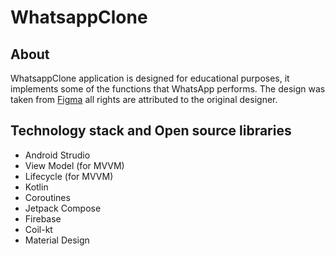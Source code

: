 # WhatsappClone
## About
WhatsappClone application is designed for educational purposes, it implements some of the functions that WhatsApp performs. The design was taken from [Figma](https://www.figma.com/community/file/930303415274519527/whatsapp-redesign-present) all rights are attributed to the original designer.

## Technology stack and Open source libraries 
- Android Strudio
- View Model (for MVVM)
- Lifecycle (for MVVM)
- Kotlin
- Coroutines
- Jetpack Compose
- Firebase
- Coil-kt
- Material Design
